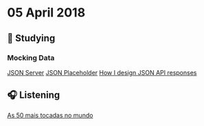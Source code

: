 # 05 April 2018

## :book: Studying 
### Mocking Data
[JSON Server](https://github.com/typicode/json-server)
[JSON Placeholder](https://jsonplaceholder.typicode.com/)
[How I design JSON API responses](https://medium.com/@shazow/how-i-design-json-api-responses-71900f00f2db)

## :headphones: Listening
[As 50 mais tocadas no mundo](https://open.spotify.com/user/spotifycharts/playlist/37i9dQZEVXbMDoHDwVN2tF)
